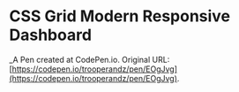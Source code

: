 # CSS Grid Modern Responsive Dashboard
 _A Pen created at CodePen.io. Original URL: [https://codepen.io/trooperandz/pen/EOgJvg](https://codepen.io/trooperandz/pen/EOgJvg).

 